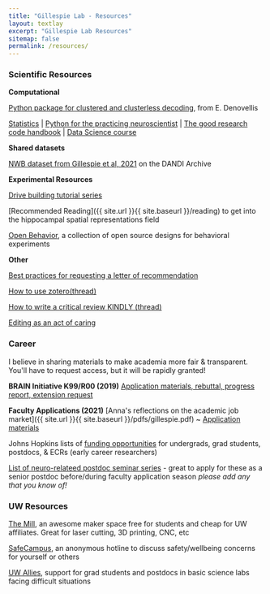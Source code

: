 ```yaml
---
title: "Gillespie Lab - Resources"
layout: textlay
excerpt: "Gillespie Lab Resources"
sitemap: false
permalink: /resources/
---
```


### Scientific Resources
**Computational**

[Python package for clustered and clusterless decoding](https://github.com/Eden-Kramer-Lab/replay_trajectory_classification), from E. Denovellis

[Statistics](https://seeing-theory.brown.edu/probability-distributions/index.html
) | [Python for the practicing neuroscientist](https://elifesciences.org/labs/f779833b/python-for-the-practicing-neuroscientist-an-online-educational-resource) | [The good research code handbook](https://goodresearch.dev/
) | [Data Science course](https://datascienceinpractice.github.io/docs/index.html) 

**Shared datasets**

[NWB dataset from Gillespie et al, 2021](https://dandiarchive.org/dandiset/000115/0.210914.1732) on the DANDI Archive 

**Experimental Resources**

[Drive building tutorial series](https://youtu.be/2REESUK5LKs)

[Recommended Reading]({{ site.url }}{{ site.baseurl }}/reading) to get into the hippocampal spatial representations field

[Open Behavior](https://edspace.american.edu/openbehavior/), a collection of open source designs for behavioral experiments 

**Other**

[Best practices for requesting a letter of recommendation](https://journals.plos.org/ploscompbiol/article?id=10.1371/journal.pcbi.1010102)

[How to use zotero(thread)](https://twitter.com/MushtaqBilalPhD/status/1562709453996060673?s=20&t=CDoQ3yCXolmCfCW8jNZ_rA)

[How to write a critical review KINDLY (thread)](https://twitter.com/irisdyoung/status/1560390684489592832?s=20&t=dmU98G-nVgVrVD-ZblzpgA)

[Editing as an act of caring](https://scientistseessquirrel.wordpress.com/2020/03/03/in-praise-of-the-red-pen-editing-as-an-act-of-caring/)

### Career
I believe in sharing materials to make academia more fair & transparent. You'll have to request access, but it will be rapidly granted! 

**BRAIN Initiative K99/R00 (2019)** [ Application materials, rebuttal, progress report, extension request](https://drive.google.com/drive/folders/1R5Pl7TitkIa5HdQH0LBTnCnkosFIC1n0?usp=sharing) 

**Faculty Applications (2021)** [Anna's reflections on the academic job market]({{ site.url }}{{ site.baseurl }}/pdfs/gillespie.pdf) ~ [ Application materials ](https://drive.google.com/drive/folders/1NO-0TC0NtO63ACdisLsQnGTT80trS1PL?usp=sharing) 

Johns Hopkins lists of [funding opportunities](https://research.jhu.edu/rdt/funding-opportunities/) for undergrads, grad students, postdocs, & ECRs (early career researchers)

[List of neuro-relateed postdoc seminar series](https://docs.google.com/spreadsheets/d/1CBvj4aUEBMDN3KFhCTv0GxAMJ0RbJhsPx0woa4YlgXs/edit?usp=sharing) - great to apply for these as a senior postdoc before/during faculty application season *please add any that you know of!*

### UW Resources 

[The Mill](https://hfs.uw.edu/The-Mill/Home), an awesome maker space free for students and cheap for UW affiliates. Great for laser cutting, 3D printing, CNC, etc

[SafeCampus](https://www.washington.edu/safecampus/), an anonymous hotline to discuss safety/wellbeing concerns for yourself or others

[UW Allies](https://sites.uw.edu/uwallies/), support for grad students and postdocs in basic science labs facing difficult situations 

